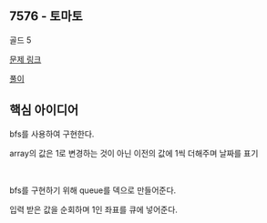 ## 7576 - 토마토

골드 5

[문제 링크](https://www.acmicpc.net/problem/7576)

[풀이](https://github.com/ooosj/Coding-test-study/blob/main/week-3/osj/%5Bboj%5D%207576.py)

## 핵심 아이디어

bfs를 사용하여 구현한다.

array의 값은 1로 변경하는 것이 아닌 이전의 값에 1씩 더해주며 날짜를 표기

<br>

bfs를 구현하기 위해 queue를 덱으로 만들어준다.

입력 받은 값을 순회하며 1인 좌표를 큐에 넣어준다.

<br>

